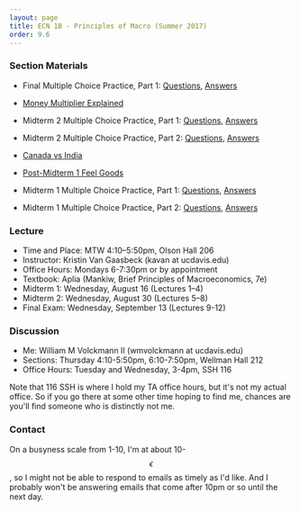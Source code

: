 ```yaml
---
layout: page
title: ECN 1B - Principles of Macro (Summer 2017)
order: 9.6
---
```


### Section Materials

* Final Multiple Choice Practice, Part 1: [Questions](final-practice1-q.pdf), [Answers](final-practice1-ans.pdf)
* [Money Multiplier Explained](moneymultiplier.pdf)

* Midterm 2 Multiple Choice Practice, Part 1: [Questions](mt2-practice1-q.pdf), [Answers](mt2-practice1-ans.pdf)
* Midterm 2 Multiple Choice Practice, Part 2: [Questions](mt2-practice2-q.pdf), [Answers](mt2-practice2-ans.pdf)
* [Canada vs India](canadavsindia.pdf)

* [Post-Midterm 1 Feel Goods](https://www.youtube.com/watch?v=D23sMvVnrow)
* Midterm 1 Multiple Choice Practice, Part 1: [Questions](mt1-practice1-q.pdf), [Answers](mt1-practice1-ans.pdf)
* Midterm 1 Multiple Choice Practice, Part 2: [Questions](mt1-practice2-q.pdf), [Answers](mt1-practice2-ans.pdf)


### Lecture
* Time and Place: MTW 4:10–5:50pm, Olson Hall 206
* Instructor: Kristin Van Gaasbeck (kavan at ucdavis.edu)
* Office Hours: Mondays 6-7:30pm or by appointment  
* Textbook: Aplia (Mankiw, Brief Principles of Macroeconomics, 7e)
* Midterm 1: Wednesday, August 16 (Lectures 1–4)
* Midterm 2: Wednesday, August 30 (Lectures 5–8)
* Final Exam: Wednesday, September 13 (Lectures 9-12)


### Discussion
* Me: William M Volckmann II (wmvolckmann at ucdavis.edu)
* Sections: Thursday 4:10-5:50pm, 6:10-7:50pm, Wellman Hall 212
* Office Hours: Tuesday and Wednesday, 3-4pm, SSH 116

Note that 116 SSH is where I hold my TA office hours, but it's not my actual
office. So if you go there at some other time hoping to find me, chances are
you'll find someone who is distinctly not me.


### Contact
On a busyness scale from 1-10, I'm at about 10-$$\epsilon$$, so I might not be
 able to respond to emails as timely as I'd like. And I probably won't be
 answering emails that come after 10pm or so until the next day.

